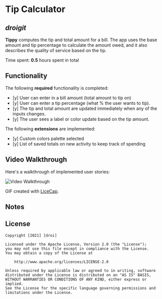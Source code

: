 # Tip Calculator 

## *droigit*

**Tippy** computes the tip and total amount for a bill. The app uses the base amount and tip percentage to calculate the amount owed, and it also describes the quality of service based on the tip.

Time spent: **0.5** hours spent in total

## Functionality 

The following **required** functionality is completed:

* [y] User can enter in a bill amount (total amount to tip on)
* [y] User can enter a tip percentage (what % the user wants to tip).
* [y] The tip and total amount are updated immediately when any of the inputs changes.
* [y] The user sees a label or color update based on the tip amount. 

The following **extensions** are implemented:

* [y] Custom colors palette selected
* [y] List of saved totals on new activity to keep track of spending

## Video Walkthrough

Here's a walkthrough of implemented user stories:

<img src='http://i.imgur.com/link/to/your/gif/file.gif' title='Video Walkthrough' width='' alt='Video Walkthrough' />

GIF created with [LiceCap](http://www.cockos.com/licecap/).

## Notes

## License

    Copyright [2021] [droi]

    Licensed under the Apache License, Version 2.0 (the "License");
    you may not use this file except in compliance with the License.
    You may obtain a copy of the License at

        http://www.apache.org/licenses/LICENSE-2.0

    Unless required by applicable law or agreed to in writing, software
    distributed under the License is distributed on an "AS IS" BASIS,
    WITHOUT WARRANTIES OR CONDITIONS OF ANY KIND, either express or implied.
    See the License for the specific language governing permissions and
    limitations under the License.
